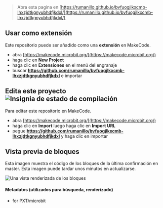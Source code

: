 
> Abra esta pagina en [https://rumanillo.github.io/bvfuogjlkxcmb-lhxzjdtkgnyubhdfjkdxl/](https://rumanillo.github.io/bvfuogjlkxcmb-lhxzjdtkgnyubhdfjkdxl/)

## Usar como extensión

Este repositorio puede ser añadido como una **extensión** en MakeCode.

* abra [https://makecode.microbit.org/](https://makecode.microbit.org/)
* haga clic en **New Project**
* haga clic en **Extensiones** en el menú del engranaje
* buscar **https://github.com/rumanillo/bvfuogjlkxcmb-lhxzjdtkgnyubhdfjkdxl** e importar

## Edita este proyecto ![Insignia de estado de compilación](https://github.com/rumanillo/bvfuogjlkxcmb-lhxzjdtkgnyubhdfjkdxl/workflows/MakeCode/badge.svg)

Para editar este repositorio en MakeCode.

* abra [https://makecode.microbit.org/](https://makecode.microbit.org/)
* haga clic en **Import** luego haga clic en **Import URL**
* pegue **https://github.com/rumanillo/bvfuogjlkxcmb-lhxzjdtkgnyubhdfjkdxl** y haga clic en importar

## Vista previa de bloques

Esta imagen muestra el código de los bloques de la última confirmación en master.
Esta imagen puede tardar unos minutos en actualizarse.

![Una vista renderizada de los bloques](https://github.com/rumanillo/bvfuogjlkxcmb-lhxzjdtkgnyubhdfjkdxl/raw/master/.github/makecode/blocks.png)

#### Metadatos (utilizados para búsqueda, renderizado)

* for PXT/microbit
<script src="https://makecode.com/gh-pages-embed.js"></script><script>makeCodeRender("{{ site.makecode.home_url }}", "{{ site.github.owner_name }}/{{ site.github.repository_name }}");</script>
